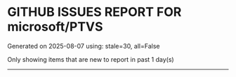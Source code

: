 
# GITHUB ISSUES REPORT FOR microsoft/PTVS


Generated on 2025-08-07 using: stale=30, all=False


Only showing items that are new to report in past 1 day(s)


---




















